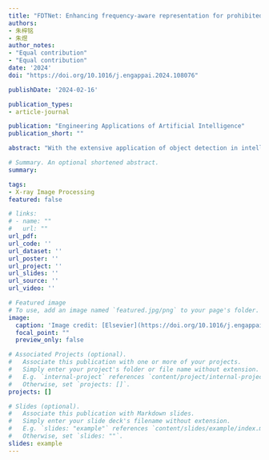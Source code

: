 ```yaml
---
title: "FDTNet: Enhancing frequency-aware representation for prohibited object detection from X-ray images via dual-stream transformers"
authors:
- 朱梓铭
- 朱煜
author_notes:
- "Equal contribution"
- "Equal contribution"
date: '2024'
doi: "https://doi.org/10.1016/j.engappai.2024.108076"

publishDate: '2024-02-16'

publication_types:
- article-journal

publication: "Engineering Applications of Artificial Intelligence"
publication_short: ""

abstract: "With the extensive application of object detection in intelligent security, the demand for detecting prohibited items in X-ray images has become increasingly stringent. Unlike natural images, X-ray images present unique challenges such as complex backgrounds and mutual occlusion between prohibited and normal items. Consequently, applying traditional detection methods to X-ray images remains a significant challenge. To tackle these challenges, we have developed a unique frequency-aware dual-stream transformers (FDTNet) that is specifically designed for analyzing X-ray images. The FDTNet consists of two streams: one handles the original image, while the other deals with an image that has been enhanced with frequency domain features. In order to achieve precise detection of prohibited items, we introduce a frequency-aware module (FAM) that enhances the representation of prohibited items by utilizing information from the frequency domain. This FAM can be easily integrated into other backbones or detectors as it is a plug-and-play module. Additionally, to enhance the fusion of feature maps from both streams, we utilize a global and channel attention module (GCA) that aggregates texture representations for spatial feature streams. Our evaluation of the proposed FDTNet on the OPIXray datasets and PIDray datasets demonstrates that our detection mAP achieves 88.02 and 68.2, respectively. Extensive experiments conducted on publicly available datasets provide substantial evidence that our proposed network significantly improves the detection of prohibited items compared to state-of-the-art methods."

# Summary. An optional shortened abstract.
summary: 

tags:
- X-ray Image Processing
featured: false

# links:
# - name: ""
#   url: ""
url_pdf: 
url_code: ''
url_dataset: ''
url_poster: ''
url_project: ''
url_slides: ''
url_source: ''
url_video: ''

# Featured image
# To use, add an image named `featured.jpg/png` to your page's folder. 
image:
  caption: 'Image credit: [Elsevier](https://doi.org/10.1016/j.engappai.2024.108076)'
  focal_point: ""
  preview_only: false

# Associated Projects (optional).
#   Associate this publication with one or more of your projects.
#   Simply enter your project's folder or file name without extension.
#   E.g. `internal-project` references `content/project/internal-project/index.md`.
#   Otherwise, set `projects: []`.
projects: []

# Slides (optional).
#   Associate this publication with Markdown slides.
#   Simply enter your slide deck's filename without extension.
#   E.g. `slides: "example"` references `content/slides/example/index.md`.
#   Otherwise, set `slides: ""`.
slides: example
---
```

